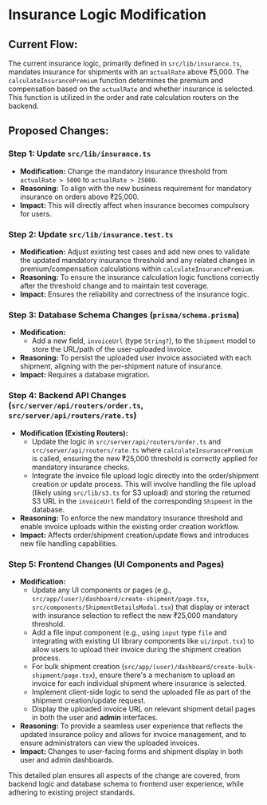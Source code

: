 # Insurance Logic Modification

## Current Flow:
The current insurance logic, primarily defined in `src/lib/insurance.ts`, mandates insurance for shipments with an `actualRate` above ₹5,000. The `calculateInsurancePremium` function determines the premium and compensation based on the `actualRate` and whether insurance is selected. This function is utilized in the order and rate calculation routers on the backend.

## Proposed Changes:

### Step 1: Update `src/lib/insurance.ts`
*   **Modification:** Change the mandatory insurance threshold from `actualRate > 5000` to `actualRate > 25000`.
*   **Reasoning:** To align with the new business requirement for mandatory insurance on orders above ₹25,000.
*   **Impact:** This will directly affect when insurance becomes compulsory for users.

### Step 2: Update `src/lib/insurance.test.ts`
*   **Modification:** Adjust existing test cases and add new ones to validate the updated mandatory insurance threshold and any related changes in premium/compensation calculations within `calculateInsurancePremium`.
*   **Reasoning:** To ensure the insurance calculation logic functions correctly after the threshold change and to maintain test coverage.
*   **Impact:** Ensures the reliability and correctness of the insurance logic.

### Step 3: Database Schema Changes (`prisma/schema.prisma`)
*   **Modification:**
    *   Add a new field, `invoiceUrl` (type `String?`), to the `Shipment` model to store the URL/path of the user-uploaded invoice.
*   **Reasoning:** To persist the uploaded user invoice associated with each shipment, aligning with the per-shipment nature of insurance.
*   **Impact:** Requires a database migration.

### Step 4: Backend API Changes (`src/server/api/routers/order.ts`, `src/server/api/routers/rate.ts`)
*   **Modification (Existing Routers):**
    *   Update the logic in `src/server/api/routers/order.ts` and `src/server/api/routers/rate.ts` where `calculateInsurancePremium` is called, ensuring the new ₹25,000 threshold is correctly applied for mandatory insurance checks.
    *   Integrate the invoice file upload logic directly into the order/shipment creation or update process. This will involve handling the file upload (likely using `src/lib/s3.ts` for S3 upload) and storing the returned S3 URL in the `invoiceUrl` field of the corresponding `Shipment` in the database.
*   **Reasoning:** To enforce the new mandatory insurance threshold and enable invoice uploads within the existing order creation workflow.
*   **Impact:** Affects order/shipment creation/update flows and introduces new file handling capabilities.

### Step 5: Frontend Changes (UI Components and Pages)
*   **Modification:**
    *   Update any UI components or pages (e.g., `src/app/(user)/dashboard/create-shipment/page.tsx`, `src/components/ShipmentDetailsModal.tsx`) that display or interact with insurance selection to reflect the new ₹25,000 mandatory threshold.
    *   Add a file input component (e.g., using `input` type `file` and integrating with existing UI library components like `ui/input.tsx`) to allow users to upload their invoice during the shipment creation process.
    *   For bulk shipment creation (`src/app/(user)/dashboard/create-bulk-shipment/page.tsx`), ensure there's a mechanism to upload an invoice for each individual shipment where insurance is selected.
    *   Implement client-side logic to send the uploaded file as part of the shipment creation/update request.
    *   Display the uploaded invoice URL on relevant shipment detail pages in both the user and **admin** interfaces.
*   **Reasoning:** To provide a seamless user experience that reflects the updated insurance policy and allows for invoice management, and to ensure administrators can view the uploaded invoices.
*   **Impact:** Changes to user-facing forms and shipment display in both user and admin dashboards.

This detailed plan ensures all aspects of the change are covered, from backend logic and database schema to frontend user experience, while adhering to existing project standards.
